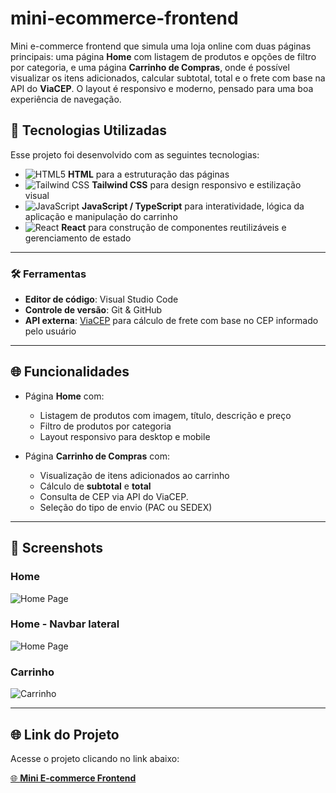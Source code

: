 # mini-ecommerce-frontend
Mini e-commerce frontend que simula uma loja online com duas páginas principais: uma página **Home** com listagem de produtos e opções de filtro por categoria, e uma página **Carrinho de Compras**, onde é possível visualizar os itens adicionados, calcular subtotal, total e o frete com base na API do **ViaCEP**. O layout é responsivo e moderno, pensado para uma boa experiência de navegação.

## 🚀 Tecnologias Utilizadas

Esse projeto foi desenvolvido com as seguintes tecnologias:

- ![HTML5](https://img.shields.io/badge/HTML5-%23E34F26.svg?style=flat-square&logo=html5&logoColor=white) **HTML** para a estruturação das páginas  
- ![Tailwind CSS](https://img.shields.io/badge/Tailwind_CSS-%2338B2AC.svg?style=flat-square&logo=tailwind-css&logoColor=white) **Tailwind CSS** para design responsivo e estilização visual  
- ![JavaScript](https://img.shields.io/badge/JavaScript-%23F7DF1E.svg?style=flat-square&logo=javascript&logoColor=white) **JavaScript / TypeScript** para interatividade, lógica da aplicação e manipulação do carrinho  
- ![React](https://img.shields.io/badge/React-%2320232a.svg?style=flat-square&logo=react&logoColor=%2361DAFB) **React** para construção de componentes reutilizáveis e gerenciamento de estado

---

### 🛠️ Ferramentas

- **Editor de código**: Visual Studio Code  
- **Controle de versão**: Git & GitHub  
- **API externa**: [ViaCEP](https://viacep.com.br/) para cálculo de frete com base no CEP informado pelo usuário  

---

## 🌐 Funcionalidades

- Página **Home** com:
  - Listagem de produtos com imagem, título, descrição e preço  
  - Filtro de produtos por categoria  
  - Layout responsivo para desktop e mobile  

- Página **Carrinho de Compras** com:
  - Visualização de itens adicionados ao carrinho  
  - Cálculo de **subtotal** e **total**  
  - Consulta de CEP via API do ViaCEP.
  - Seleção do tipo de envio (PAC ou SEDEX)  

---

## 📸 Screenshots

### Home
![Home Page](https://i.imgur.com/vcWXO91.png)

### Home - Navbar lateral
![Home Page](https://i.imgur.com/NaRjvS9.png)

### Carrinho
![Carrinho](https://i.imgur.com/HhKo3Yp.png)

---

## 🌐 Link do Projeto

Acesse o projeto clicando no link abaixo:

[🌐 **Mini E-commerce Frontend**](https://mini-ecommerce-frontend-three.vercel.app/)
